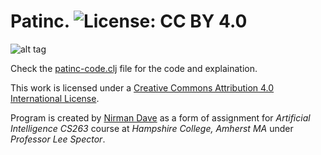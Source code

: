 Patinc. ![License: CC BY 4.0](https://img.shields.io/badge/License-CC%20BY%204.0-lightgrey.svg)
=======

![alt tag](http://2.bp.blogspot.com/-N150IEez_Wk/Vf7vI_sVdDI/AAAAAAAACOU/W8cLiadCAyg/s1600/Picture1.png)

Check the [patinc-code.clj](https://github.com/nddave/Patinc/blob/master/patinc-code.clj) file for the code and explaination.

This work is licensed under a [Creative Commons Attribution 4.0 International License](https://creativecommons.org/licenses/by/4.0/). 

Program is created by [Nirman Dave](http://www.nirmandave.com) as a form of assignment for *Artificial Intelligence CS263* course at *Hampshire College, Amherst MA* under *Professor Lee Spector*.

